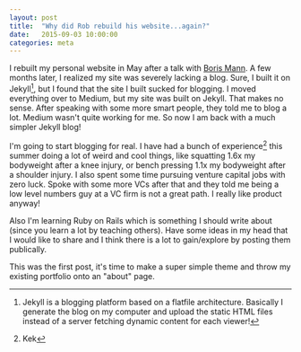 ```yaml
---
layout: post
title:  "Why did Rob rebuild his website...again?"
date:   2015-09-03 10:00:00
categories: meta
---
```



I rebuilt my personal website in May after a talk with [Boris Mann](http://twitter.com/bmann). A few months later, I realized my site was severely lacking a blog. Sure, I built it on Jekyll[^Jekyll], but I found that the site I built sucked for blogging. I moved everything over to Medium, but my site was built on Jekyll. That makes no sense. After speaking with some more smart people, they told me to blog a lot. Medium wasn't quite working for me. So now I am back with a much simpler Jekyll blog!

I'm going to start blogging for real. I have had a bunch of experience[^Test] this summer doing a lot of weird and cool things, like squatting 1.6x my bodyweight after a knee injury, or bench pressing 1.1x my bodyweight after a shoulder injury. I also spent some time pursuing venture capital jobs with zero luck. Spoke with some more VCs after that and they told me being a low level numbers guy at a VC firm is not a great path. I really like product anyway!

 Also I'm learning Ruby on Rails which is something I should write about (since you learn a lot by teaching others). Have some ideas in my head that I would like to share and I think there is a lot to gain/explore by posting them publically.

 This was the first post, it's time to make a super simple theme and throw my existing portfolio onto an "about" page.

[^Jekyll]: Jekyll is a blogging platform based on a flatfile architecture. Basically I generate the blog on my computer and upload the static HTML files instead of a server fetching dynamic content for each viewer!

[^Test]: Kek
